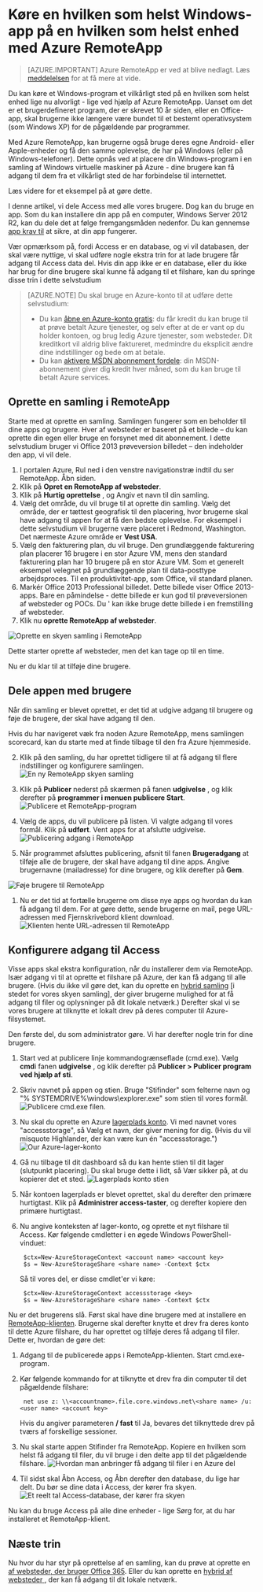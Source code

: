 <properties
   pageTitle="Køre en hvilken som helst Windows-app på en hvilken som helst enhed med Azure RemoteApp | Microsoft Azure"
   description="Lær at dele en hvilken som helst Windows-app med dine brugere ved hjælp af Azure RemoteApp."
   services="remoteapp"
   documentationCenter=""
   authors="lizap"
   manager="mbaldwin"
   editor=""/>

<tags
   ms.service="remoteapp"
   ms.devlang="na"
   ms.topic="hero-article"
   ms.tgt_pltfrm="na"
   ms.workload="compute"
   ms.date="08/15/2016"
   ms.author="elizapo"/>

# <a name="run-any-windows-app-on-any-device-with-azure-remoteapp"></a>Køre en hvilken som helst Windows-app på en hvilken som helst enhed med Azure RemoteApp

> [AZURE.IMPORTANT]
> Azure RemoteApp er ved at blive nedlagt. Læs [meddelelsen](https://go.microsoft.com/fwlink/?linkid=821148) for at få mere at vide.

Du kan køre et Windows-program et vilkårligt sted på en hvilken som helst enhed lige nu alvorligt - lige ved hjælp af Azure RemoteApp. Uanset om det er et brugerdefineret program, der er skrevet 10 år siden, eller en Office-app, skal brugerne ikke længere være bundet til et bestemt operativsystem (som Windows XP) for de pågældende par programmer.

Med Azure RemoteApp, kan brugerne også bruge deres egne Android- eller Apple-enheder og få den samme oplevelse, de har på Windows (eller på Windows-telefoner). Dette opnås ved at placere din Windows-program i en samling af Windows virtuelle maskiner på Azure - dine brugere kan få adgang til dem fra et vilkårligt sted de har forbindelse til internettet. 

Læs videre for et eksempel på at gøre dette.

I denne artikel, vi dele Access med alle vores brugere. Dog kan du bruge en app. Som du kan installere din app på en computer, Windows Server 2012 R2, kan du dele det at følge fremgangsmåden nedenfor. Du kan gennemse [app krav til](remoteapp-appreqs.md) at sikre, at din app fungerer.

Vær opmærksom på, fordi Access er en database, og vi vil databasen, der skal være nyttige, vi skal udføre nogle ekstra trin for at lade brugere får adgang til Access data del. Hvis din app ikke er en database, eller du ikke har brug for dine brugere skal kunne få adgang til et filshare, kan du springe disse trin i dette selvstudium

> [AZURE.NOTE] <a name="note"></a>Du skal bruge en Azure-konto til at udføre dette selvstudium:
> - Du kan [åbne en Azure-konto gratis](https://azure.microsoft.com/free/?WT.mc_id=A261C142F): du får kredit du kan bruge til at prøve betalt Azure tjenester, og selv efter at de er vant op du holder kontoen, og brug ledig Azure tjenester, som websteder. Dit kreditkort vil aldrig blive faktureret, medmindre du eksplicit ændre dine indstillinger og bede om at betale.
> - Du kan [aktivere MSDN abonnement fordele](https://azure.microsoft.com/pricing/member-offers/msdn-benefits-details/?WT.mc_id=A261C142F): din MSDN-abonnement giver dig kredit hver måned, som du kan bruge til betalt Azure services.


## <a name="create-a-collection-in-remoteapp"></a>Oprette en samling i RemoteApp

Starte med at oprette en samling. Samlingen fungerer som en beholder til dine apps og brugere. Hver af websteder er baseret på et billede – du kan oprette din egen eller bruge en forsynet med dit abonnement. I dette selvstudium bruger vi Office 2013 prøveversion billedet – den indeholder den app, vi vil dele.

1. I portalen Azure, Rul ned i den venstre navigationstræ indtil du ser RemoteApp. Åbn siden.
2. Klik på **Opret en RemoteApp af websteder**.
3. Klik på **Hurtig oprettelse** , og Angiv et navn til din samling.
4. Vælg det område, du vil bruge til at oprette din samling. Vælg det område, der er tættest geografisk til den placering, hvor brugerne skal have adgang til appen for at få den bedste oplevelse. For eksempel i dette selvstudium vil brugerne være placeret i Redmond, Washington. Det nærmeste Azure område er **Vest USA**.
5. Vælg den fakturering plan, du vil bruge. Den grundlæggende fakturering plan placerer 16 brugere i en stor Azure VM, mens den standard fakturering plan har 10 brugere på en stor Azure VM. Som et generelt eksempel velegnet på grundlæggende plan til data-posttype arbejdsproces. Til en produktivitet-app, som Office, vil standard planen.
6. Markér Office 2013 Professional billedet. Dette billede viser Office 2013-apps. Bare en påmindelse - dette billede er kun god til prøveversionen af websteder og POCs. Du ' kan ikke bruge dette billede i en fremstilling af websteder.
7. Klik nu **oprette RemoteApp af websteder**.

![Oprette en skyen samling i RemoteApp](./media/remoteapp-anyapp/ra-anyappcreatecollection.png)

Dette starter oprette af websteder, men det kan tage op til en time.

Nu er du klar til at tilføje dine brugere.

## <a name="share-the-app-with-users"></a>Dele appen med brugere

Når din samling er blevet oprettet, er det tid at udgive adgang til brugere og føje de brugere, der skal have adgang til den.

Hvis du har navigeret væk fra noden Azure RemoteApp, mens samlingen scorecard, kan du starte med at finde tilbage til den fra Azure hjemmeside.

2. Klik på den samling, du har oprettet tidligere til at få adgang til flere indstillinger og konfigurere samlingen.
![En ny RemoteApp skyen samling](./media/remoteapp-anyapp/ra-anyappcollection.png)
3. Klik på **Publicer** nederst på skærmen på fanen **udgivelse** , og klik derefter på **programmer i menuen publicere Start**.
![Publicere et RemoteApp-program](./media/remoteapp-anyapp/ra-anyapppublish.png)
4. Vælg de apps, du vil publicere på listen. Vi valgte adgang til vores formål. Klik på **udført**. Vent apps for at afslutte udgivelse.
![Publicering adgang i RemoteApp](./media/remoteapp-anyapp/ra-anyapppublishaccess.png)


1. Når programmet afsluttes publicering, afsnit til fanen **Brugeradgang** at tilføje alle de brugere, der skal have adgang til dine apps. Angive brugernavne (mailadresse) for dine brugere, og klik derefter på **Gem**.

![Føje brugere til RemoteApp](./media/remoteapp-anyapp/ra-anyappaddusers.png)


1. Nu er det tid at fortælle brugerne om disse nye apps og hvordan du kan få adgang til dem. For at gøre dette, sende brugerne en mail, pege URL-adressen med Fjernskrivebord klient download.
![Klienten hente URL-adressen til RemoteApp](./media/remoteapp-anyapp/ra-anyappurl.png)

## <a name="configure-access-to-access"></a>Konfigurere adgang til Access

Visse apps skal ekstra konfiguration, når du installerer dem via RemoteApp. Især adgang vi til at oprette et filshare på Azure, der kan få adgang til alle brugere. (Hvis du ikke vil gøre det, kan du oprette en [hybrid samling](remoteapp-create-hybrid-deployment.md) [i stedet for vores skyen samling], der giver brugerne mulighed for at få adgang til filer og oplysninger på dit lokale netværk.) Derefter skal vi se vores brugere at tilknytte et lokalt drev på deres computer til Azure-filsystemet.

Den første del, du som administrator gøre. Vi har derefter nogle trin for dine brugere.

1. Start ved at publicere linje kommandogrænseflade (cmd.exe). Vælg **cmd**i fanen **udgivelse** , og klik derefter på **Publicer > Publicer program ved hjælp af sti**.
2. Skriv navnet på appen og stien. Bruge "Stifinder" som felterne navn og "% SYSTEMDRIVE%\windows\explorer.exe" som stien til vores formål.
![Publicere cmd.exe filen.](./media/remoteapp-anyapp/ra-publishcmd.png)
3. Nu skal du oprette en Azure [lagerplads konto](../storage/storage-create-storage-account.md). Vi med navnet vores "accessstorage", så Vælg et navn, der giver mening for dig. (Hvis du vil misquote Highlander, der kan være kun én "accessstorage.") ![Our Azure-lager-konto](./media/remoteapp-anyapp/ra-anyappazurestorage.png)
4. Gå nu tilbage til dit dashboard så du kan hente stien til dit lager (slutpunkt placering). Du skal bruge dette i lidt, så Vær sikker på, at du kopierer det et sted.
![Lagerplads konto stien](./media/remoteapp-anyapp/ra-anyappstoragelocation.png)
5. Når kontoen lagerplads er blevet oprettet, skal du derefter den primære hurtigtast. Klik på **Administrer access-taster**, og derefter kopiere den primære hurtigtast.
6. Nu angive konteksten af lager-konto, og oprette et nyt filshare til Access. Kør følgende cmdletter i en øgede Windows PowerShell-vinduet:

        $ctx=New-AzureStorageContext <account name> <account key>
        $s = New-AzureStorageShare <share name> -Context $ctx

    Så til vores del, er disse cmdlet'er vi køre:

        $ctx=New-AzureStorageContext accessstorage <key>
        $s = New-AzureStorageShare <share name> -Context $ctx


Nu er det brugerens slå. Først skal have dine brugere med at installere en [RemoteApp-klienten](remoteapp-clients.md). Brugerne skal derefter knytte et drev fra deres konto til dette Azure filshare, du har oprettet og tilføje deres få adgang til filer. Dette er, hvordan de gøre det:

1. Adgang til de publicerede apps i RemoteApp-klienten. Start cmd.exe-program.
2. Kør følgende kommando for at tilknytte et drev fra din computer til det pågældende filshare:

        net use z: \\<accountname>.file.core.windows.net\<share name> /u:<user name> <account key>

    Hvis du angiver parameteren **/ fast** til Ja, bevares det tilknyttede drev på tværs af forskellige sessioner.
1. Nu skal starte appen Stifinder fra RemoteApp. Kopiere en hvilken som helst få adgang til filer, du vil bruge i den delte app til det pågældende filshare.
![Hvordan man anbringer få adgang til filer i en Azure del](./media/remoteapp-anyapp/ra-anyappuseraccess.png)
1. Til sidst skal Åbn Access, og Åbn derefter den database, du lige har delt. Du bør se dine data i Access, der kører fra skyen.
![Et reelt tal Access-database, der kører fra skyen](./media/remoteapp-anyapp/ra-anyapprunningaccess.png)

Nu kan du bruge Access på alle dine enheder - lige Sørg for, at du har installeret et RemoteApp-klient.

<!--Every topic should have next steps and links to the next logical set of content to keep the customer engaged-->
## <a name="next-steps"></a>Næste trin

Nu hvor du har styr på oprettelse af en samling, kan du prøve at oprette en [af websteder, der bruger Office 365](remoteapp-tutorial-o365anywhere.md). Eller du kan oprette en [hybrid af websteder ](remoteapp-create-hybrid-deployment.md), der kan få adgang til dit lokale netværk.

<!--Image references-->
 
